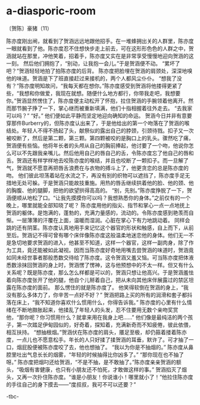 # a-diasporic-room

〔贺陈〕豪猪（11）

陈亦度刚出闸，就看到了贺涵远远地跟他招手。在一堆蜂拥出关的人群里，陈亦度一眼就看到了他。陈亦度忍不住想快步走上前去，可在这形形色色的人群之中，贺涵就站在那里，冲他笑着，招着手，陈亦度又实在是非常享受慢慢地迎向贺涵的这一刻。
然后他们拥抱了，“别动，让我抱一会儿。”于是贺涵便不动。
“累坏了吧？”贺涵轻轻地拍了拍陈亦度的后背。
陈亦度把脸埋在贺涵的肩颈处，深深地嗅他的味道。贺涵是下了班直接赶过来接机的，两个人都风尘仆仆。
“想我了没有？”陈亦度明知故问，“我每天都在想你。”陈亦度感受到贺涵将他搂得更紧了些，“我想和你做爱，我现在就想。随便什么地方都行，你带我走吧，我想要你。”贺涵显然愣住了，陈亦度便主动松开了怀抱，拉住贺涵的手腕领着他离开。然而那节腕子挣了一下，掌心继而被重新填满，他们十指相握着往外走去。
“去我家可以吗？”
“好。”
他们便如此平静而坚定地迎向确知的命运。
贺涵今日并非有意要穿那件Burberry的，但陈亦度认出来了，于是他给出的第一个吻落在了贺涵的喉结处。年轻人不得不扬起了头，献祭似的露出自己的脖颈，引颈待戮。扣子又一次被咬断了，然后是第二颗，第三颗。第四颗被咬的是胸口上的乳头。骤然吃了痛，贺涵便有些恼。他将年长者的头颅从自己的胸前捧起，他讨要了一个吻，他说你怎么可以不先跟我亲嘴儿。然后他用自己的唇自己的舌，令陈亦度忘了他自己的唇和舌。贺涵还有样学样地去咬陈亦度的喉结，并且也咬断了一颗扣子。而一旦解了气，贺涵就不愿意再把唇舌浪费在与衣物的搏斗上了，他更贪恋的总是陈亦度的吻。
他们彼此坦荡着站在水流之下，再没有别的织物可以遮挡了，陈亦度手足无措地无处可躲。于是贺涵只能故技重施。用热的唇舌继续拱着他的脸、他的颈、他的胸腹、他的腿脚，把他的欲望拱得高高的。
“别，先别。”陈亦度挣脱了一下，贺涵便顺从地松了口。“让我先摸摸你可以吗？我想熟悉你的身体。”之前仅有的一个晚上，哪里就能全部知晓了呢？
陈亦度用他的指尖、指节和掌心一点一点地抚上贺涵的躯体。是饱满的，蓬勃的，充满力量感的，流动的。令陈亦度感到艳羡而自惭。一层薄薄的汗覆在上面，温暖而湿润。心脏在掌心下有力地跳动着。
同样会跳的还有阴茎。陈亦度认真地用手来记忆这个器官的形状和触感，自上而下，从前至后。贺涵记不得可曾有哪个床伴像陈亦度这般温柔地迷恋他的身体。他们无一不是急切地要求贺涵的进入，他甚至不知道，这样一个器官，这样一副肉身，除了作为工具，竟还能被如此凝视。因而当陈亦度好奇地用嘴去尝贺涵的味道时，贺涵竟如同未经世事者那般悉数交待给了陈亦度。这令贺涵又羞又恼。可当陈亦度把体液悉数涂抹回贺涵的身上时，贺涵愣了愣神，这与他预想中的不太一样。但又有什么关系呢？既是陈亦度，那么怎么样都是可以的，贺涵只想让他高兴。于是贺涵羞怯着向陈亦度张开了他的腿，他自个儿掰着自己，把从未向其他床伴展露过的禁区坦露在陈亦度的面前。
那么愣住的就是陈亦度了。
他笑得软倒在贺涵的身上，“我没有那么多体力了，你辛苦一点好不好？”
贺涵把路上买的所有的润滑和套子都抖落在床上，“我不知道你喜欢什么惯用什么，你得告诉我。”
陈亦度的心里有什么情绪在不断地臌胀起来，他揉乱了年轻人的头发，忍不住要用无数个亲吻奖赏他，“那你呢？你习惯用什么？就拿来用在我身上吧……”
他们像是最纯洁的两个孩子，第一次踏足伊甸园似的，好奇着，探知着，充满新奇而不知疲倦，彼此依偎，相互扶持。
“想抽根烟。”贺涵伏在陈亦度的肩头，餍足至极，却仍箍着搂着陈亦度，一点儿也不愿意松手。年长的人只好揉了揉贺涵的耳垂，默许了。可才抽了一口，烟屁股便被陈亦度咬了去，他也想抽了。
“我以为你是不抽烟的。”
陈亦度从鼻腔里吐出气息长长的烟雾，“年轻的时候抽得比你凶多了。” 
“那你现在也不抽了呀。”
陈亦度把烟叼还给贺涵，“不是不抽，是不敢抽了。”陈亦度亲亲贺涵的额头，“吸烟有害健康，也只有小朋友还不怕死，才敢做这样的事。”
贺涵掐灭了烟头，又再一次扑住陈亦度。“谁是小朋友！你说谁小！哪里就小了！”他拉住陈亦度的手往自己的身下摸去——“度叔叔，我可不可以还要？”

-tbc-
